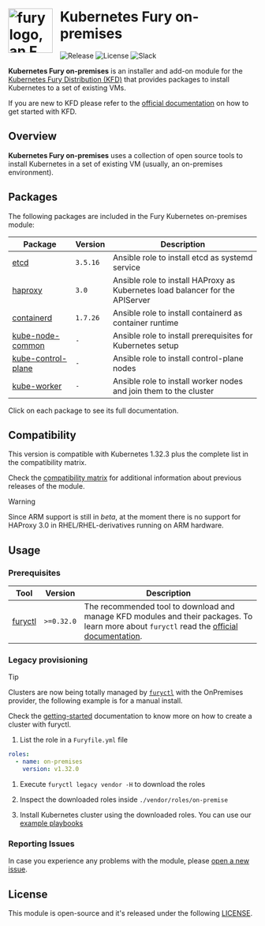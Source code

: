 <!-- markdownlint-disable MD033 -->
<h1>
    <img src="https://github.com/sighupio/fury-distribution/blob/main/docs/assets/fury-epta-white.png?raw=true" align="left" width="90" style="margin-right: 15px" alt="fury logo, an F in an hexagon"/>
    Kubernetes Fury on-premises
</h1>
<!-- markdownlint-enable MD033 -->

![Release](https://img.shields.io/badge/Latest%20Release-v1.32.3-blue)
![License](https://img.shields.io/github/license/sighupio/fury-kubernetes-on-premises?label=License)
![Slack](https://img.shields.io/badge/slack-@kubernetes/fury-yellow.svg?logo=slack&label=Slack)

<!-- <KFD-DOCS> -->

**Kubernetes Fury on-premises** is an installer and add-on module for the [Kubernetes Fury Distribution (KFD)][kfd-repo] that provides
packages to install Kubernetes to a set of existing VMs.

If you are new to KFD please refer to the [official documentation][kfd-docs] on how to get started with KFD.

## Overview

**Kubernetes Fury on-premises** uses a collection of open source tools to install Kubernetes in a set of existing VM (usually, an on-premises environment).

## Packages

The following packages are included in the Fury Kubernetes on-premises module:

| Package                                        | Version  | Description                                                                   |
| ---------------------------------------------- | -------- | ----------------------------------------------------------------------------- |
| [etcd](roles/etcd)                             | `3.5.16` | Ansible role to install etcd as systemd service                               |
| [haproxy](roles/haproxy)                       | `3.0`    | Ansible role to install HAProxy as Kubernetes load balancer for the APIServer |
| [containerd](roles/containerd)                 | `1.7.26` | Ansible role to install containerd as container runtime                       |
| [kube-node-common](roles/kube-node-common)     | `-`      | Ansible role to install prerequisites for Kubernetes setup                    |
| [kube-control-plane](roles/kube-control-plane) | `-`      | Ansible role to install control-plane nodes                                   |
| [kube-worker](roles/kube-worker)               | `-`      | Ansible role to install worker nodes and join them to the cluster             |

Click on each package to see its full documentation.

## Compatibility

This version is compatible with Kubernetes 1.32.3 plus the complete list in the compatibility matrix.

Check the [compatibility matrix][compatibility-matrix] for additional information about previous releases of the module.

> [!WARNING]
> Since ARM support is still in *beta*, at the moment there
> is no support for HAProxy 3.0 in RHEL/RHEL-derivatives running
> on ARM hardware.

## Usage

### Prerequisites

| Tool                    | Version    | Description                                                                                                                                                |
| ----------------------- | ---------- | ---------------------------------------------------------------------------------------------------------------------------------------------------------- |
| [furyctl][furyctl-repo] | `>=0.32.0` | The recommended tool to download and manage KFD modules and their packages. To learn more about `furyctl` read the [official documentation][furyctl-repo]. |

### Legacy provisioning

> [!TIP]
> Clusters are now being totally managed by [`furyctl`][furyctl-repo] with the OnPremises provider, the following example is for a manual install.
>
> Check the [getting-started][getting-started] documentation to know more on how to create a cluster with furyctl.

1. List the role in a `Furyfile.yml` file

```yaml
roles:
  - name: on-premises
    version: v1.32.0
```

1. Execute `furyctl legacy vendor -H` to download the roles

2. Inspect the downloaded roles inside `./vendor/roles/on-premise`

3. Install Kubernetes cluster using the downloaded roles. You can use our [example playbooks](examples/playbooks)

<!-- Links -->

[furyctl-repo]: https://github.com/sighupio/furyctl
[compatibility-matrix]: https://github.com/sighupio/fury-kubernetes-on-premises/blob/master/docs/COMPATIBILITY_MATRIX.md
[kfd-repo]: https://github.com/sighupio/fury-distribution
[kfd-docs]: https://docs.kubernetesfury.com/docs/distribution/
[getting-started]: https://docs.kubernetesfury.com/docs/getting-started/fury-on-vms

<!-- </KFD-DOCS> -->

<!-- <FOOTER> -->

### Reporting Issues

In case you experience any problems with the module, please [open a new issue](https://github.com/sighupio/fury-kubernetes-on-premises/issues/new/choose).

## License

This module is open-source and it's released under the following [LICENSE](LICENSE).

<!-- </FOOTER> -->
